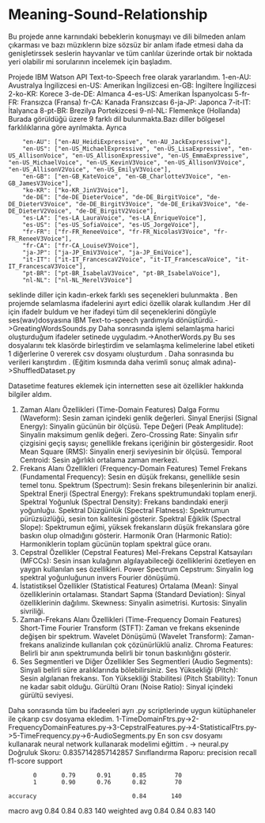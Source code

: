 # Meaning-Sound-Relationship
Bu projede anne karnındaki bebeklerin konuşmayı ve dili bilmeden anlam çıkarması ve bazı müzıklerın bize sözsüz bir anlam ifade etmesi daha da genişletirssek seslerin hayvanlar ve tüm canlılar üzerinde ortak bir noktada yeri olabilir mi sorularının incelemek için başladım. 

Projede IBM Watson API Text-to-Speech free olarak yararlandım.
1-en-AU: Avustralya İngilizcesi
en-US: Amerikan İngilizcesi
en-GB: İngiltere İngilizcesi
2-ko-KR: Korece
3-de-DE: Almanca
4-es-US: Amerikan İspanyolcası
5-fr-FR: Fransızca (Fransa)
fr-CA: Kanada Fransızcası
6-ja-JP: Japonca
7-it-IT: İtalyanca
8-pt-BR: Brezilya Portekizcesi
9-nl-NL: Flemenkçe (Hollanda)
Burada görüldüğü üzere 9 farklı dil bulunmakta.Bazı diller bölgesel farklılıklarına göre ayrılmakta.
Ayrıca 

        "en-AU": ["en-AU_HeidiExpressive", "en-AU_JackExpressive"],
        "en-US": ["en-US_MichaelExpressive", "en-US_LisaExpressive", "en-US_AllisonVoice", "en-US_AllisonExpressive", "en-US_EmmaExpressive", "en-US_MichaelVoice", "en-US_KevinV3Voice", "en-US_AllisonV3Voice", "en-US_AllisonV2Voice", "en-US_EmilyV3Voice"],
        "en-GB": ["en-GB_KateVoice", "en-GB_CharlotteV3Voice", "en-GB_JamesV3Voice"],
        "ko-KR": ["ko-KR_JinV3Voice"],
        "de-DE": ["de-DE_DieterVoice", "de-DE_BirgitVoice", "de-DE_DieterV3Voice", "de-DE_BirgitV3Voice", "de-DE_ErikaV3Voice", "de-DE_DieterV2Voice", "de-DE_BirgitV2Voice"],
        "es-LA": ["es-LA_LauraVoice", "es-LA_EnriqueVoice"],
        "es-US": ["es-US_SofiaVoice", "es-US_JorgeVoice"],
        "fr-FR": ["fr-FR_ReneeVoice", "fr-FR_NicolasV3Voice", "fr-FR_ReneeV3Voice"],
        "fr-CA": ["fr-CA_LouiseV3Voice"],
        "ja-JP": ["ja-JP_EmiV3Voice", "ja-JP_EmiVoice"],
        "it-IT": ["it-IT_FrancescaV2Voice", "it-IT_FrancescaVoice", "it-IT_FrancescaV3Voice"],
        "pt-BR": ["pt-BR_IsabelaV3Voice", "pt-BR_IsabelaVoice"],
        "nl-NL": ["nl-NL_MerelV3Voice"]

seklinde diller için kadın-erkek farklı ses seçenekleri bulunmakta .
Ben projemde selamlasma ifadelerini ayırt edici özellik olarak kullandım .Her dil için ifadelr buldum ve her ifadeyi tüm dil seçeneklerini döngüyle ses(wav)dosyasına IBM Text-to-speech yardımıyla dönüştürdü.->GreatingWordsSounds.py
Daha sonrasında işlemi selamlaşma harici oluşturduğum ifadeler setinede uyguladım.->AnotherWords.py
Bu ses dosyalarını tek klasörde birleştirdim ve selamlaşma kelimelerine label etiketi 1 diğerlerine 0 vererek csv dosyamı oluşturdum . Daha sonrasında bu verileri karıştırdım . (Eğitim kısmında daha verimli sonuç almak adına)->ShuffledDataset.py

Datasetime features eklemek için internetten sese ait özellikler hakkında bilgiler aldım.
1. Zaman Alanı Özellikleri (Time-Domain Features)
Dalga Formu (Waveform): Sesin zaman içindeki genlik değerleri.
Sinyal Enerjisi (Signal Energy): Sinyalin gücünün bir ölçüsü.
Tepe Değeri (Peak Amplitude): Sinyalin maksimum genlik değeri.
Zero-Crossing Rate: Sinyalin sıfır çizgisini geçiş sayısı; genellikle frekans içeriğinin bir göstergesidir.
Root Mean Square (RMS): Sinyalin enerji seviyesinin bir ölçüsü.
Temporal Centroid: Sesin ağırlıklı ortalama zaman merkezi.
2. Frekans Alanı Özellikleri (Frequency-Domain Features)
Temel Frekans (Fundamental Frequency): Sesin en düşük frekansı, genellikle sesin temel tonu.
Spektrum (Spectrum): Sesin frekans bileşenlerinin bir analizi.
Spektral Enerji (Spectral Energy): Frekans spektrumundaki toplam enerji.
Spektral Yoğunluk (Spectral Density): Frekans bandındaki enerji yoğunluğu.
Spektral Düzgünlük (Spectral Flatness): Spektrumun pürüzsüzlüğü, sesin ton kalitesini gösterir.
Spektral Eğiklik (Spectral Slope): Spektrumun eğimi, yüksek frekansların düşük frekanslara göre baskın olup olmadığını gösterir.
Harmonik Oran (Harmonic Ratio): Harmoniklerin toplam gücünün toplam spektral güce oranı.
3. Cepstral Özellikler (Cepstral Features)
Mel-Frekans Cepstral Katsayıları (MFCCs): Sesin insan kulağının algılayabileceği özelliklerini özetleyen en yaygın kullanılan ses özellikleri.
Power Spectrum Cepstrum: Sinyalin log spektral yoğunluğunun invers Fourier dönüşümü.
4. İstatistiksel Özellikler (Statistical Features)
Ortalama (Mean): Sinyal özelliklerinin ortalaması.
Standart Sapma (Standard Deviation): Sinyal özelliklerinin dağılımı.
Skewness: Sinyalin asimetrisi.
Kurtosis: Sinyalin sivriliği.
5. Zaman-Frekans Alanı Özellikleri (Time-Frequency Domain Features)
Short-Time Fourier Transform (STFT): Zaman ve frekans ekseninde değişen bir spektrum.
Wavelet Dönüşümü (Wavelet Transform): Zaman-frekans analizinde kullanılan çok çözünürlüklü analiz.
Chroma Features: Belirli bir anın spektrumunda belirli bir tonun baskınlığını gösterir.
6. Ses Segmentleri ve Diğer Özellikler
Ses Segmentleri (Audio Segments): Sinyali belirli süre aralıklarında bölebilirsiniz.
Ses Yüksekliği (Pitch): Sesin algılanan frekansı.
Ton Yüksekliği Stabilitesi (Pitch Stability): Tonun ne kadar sabit olduğu.
Gürültü Oranı (Noise Ratio): Sinyal içindeki gürültü seviyesi.

Daha sonrasında tüm bu ifadeeleri ayrı .py scriptlerinde uygun kütüphaneler ile çıkarıp csv dosyama ekledim.
1-TimeDomainFtrs.py->2-FrequencyDomainFeatures.py->3-CepstralFeatures.py->4-StatisticalFtrs.py->5-TimeFrequency.py->6-AudioSegments.py
En son csv dosyamı kullanarak neural network kullanarak modelimi eğittim . -> neural.py
Doğruluk Skoru: 0.8357142857142857
Sınıflandırma Raporu:
               precision    recall  f1-score   support

           0       0.79      0.91      0.85        70
           1       0.90      0.76      0.82        70

    accuracy                           0.84       140
   macro avg       0.84      0.84      0.83       140
weighted avg       0.84      0.84      0.83       140


